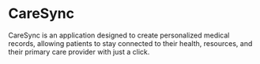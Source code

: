 # CareSync
CareSync is an application designed to create personalized medical records, allowing patients to stay connected to their health, resources, and their primary care provider with just a click. 
